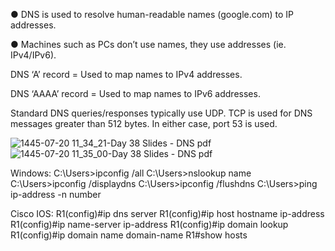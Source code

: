 ● DNS is used to resolve human-readable names (google.com) to IP addresses.

● Machines such as PCs don’t use names, they use addresses (ie. IPv4/IPv6).


DNS ‘A’ record = Used to map names to IPv4 addresses.

DNS ‘AAAA’ record = Used to map names to IPv6 addresses.


Standard DNS queries/responses typically use UDP. TCP is used for DNS messages greater than 512 bytes. In either case, port 53 is used.

![1445-07-20 11_34_21-Day 38 Slides - DNS pdf](https://github.com/0xVoLk/CCNA-Note/assets/100092212/4d6b2f13-f986-4423-a12b-efd2634131f9)
![1445-07-20 11_35_00-Day 38 Slides - DNS pdf](https://github.com/0xVoLk/CCNA-Note/assets/100092212/76ec4701-49aa-4bb8-a1fe-74d11e8b50fa)


Windows: 
		C:\Users>ipconfig /all
		C:\Users>nslookup name
		C:\Users>ipconfig /displaydns
		C:\Users>ipconfig /flushdns
		C:\Users>ping ip-address -n number

Cisco IOS:
		R1(config)#ip dns server
		R1(config)#ip host hostname ip-address
		R1(config)#ip name-server ip-address
		R1(config)#ip domain lookup
		R1(config)#ip domain name domain-name
		R1#show hosts
